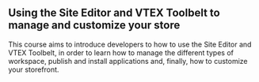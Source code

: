 ## Using the Site Editor and VTEX Toolbelt to manage and customize your store

This course aims to introduce developers to how to use the Site Editor and VTEX Toolbelt, in order to learn how to manage the different types of workspace, publish and install applications and, finally, how to customize your storefront.